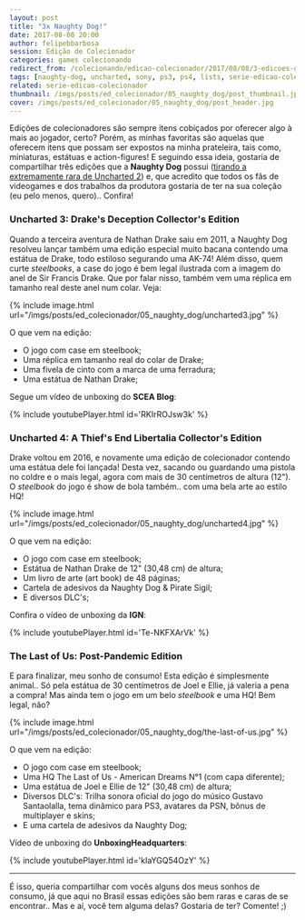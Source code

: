 ```yaml
---
layout: post
title: "3x Naughty Dog!"
date: 2017-08-08 20:00
author: felipebbarbosa
session: Edição de Colecionador 
categories: games colecionando
redirect_from: /colecionando/edicao-colecionador/2017/08/08/3-edicoes-de-colecionador-naughty-dog.html
tags: [naughty-dog, uncharted, sony, ps3, ps4, lists, serie-edicao-colecionador]
related: serie-edicao-colecionador
thumbnail: /imgs/posts/ed_colecionador/05_naughty_dog/post_thumbnail.jpg
cover: /imgs/posts/ed_colecionador/05_naughty_dog/post_header.jpg
---
```


Edições de colecionadores são sempre itens cobiçados por oferecer algo à mais ao jogador, certo? Porém, as minhas favoritas são aquelas que oferecem itens que possam ser expostos na minha prateleira, tais como, miniaturas, estátuas e action-figures! E seguindo essa ideia, gostaria de compartilhar três edições que a **Naughty Dog** possui ([tirando a extremamente rara de Uncharted 2](/colecionando/edicao-colecionador/2015/01/14/uncharted-2-among-thieves-fortune-hunter-edition.html)) e, que acredito que todos os fãs de videogames e dos trabalhos da produtora gostaria de ter na sua coleção (eu pelo menos, quero).. Confira!

<!--more-->

### Uncharted 3: Drake's Deception Collector's Edition

Quando a terceira aventura de Nathan Drake saiu em 2011, a Naughty Dog resolveu lançar também uma edição especial muito bacana contendo uma estátua de Drake, todo estiloso segurando uma AK-74! Além disso, quem curte _steelbooks_, a case do jogo é bem legal ilustrada com a imagem do anel de Sir Francis Drake. Que por falar nisso, também vem uma réplica em tamanho real deste anel num colar. Veja:

{% include image.html
  url="/imgs/posts/ed_colecionador/05_naughty_dog/uncharted3.jpg" %}

O que vem na edição:

- O jogo com case em steelbook;
- Uma réplica em tamanho real do colar de Drake;
- Uma fivela de cinto com a marca de uma ferradura;
- Uma estátua de Nathan Drake;

Segue um vídeo de unboxing do **SCEA Blog**:

{% include youtubePlayer.html id='RKIrROJsw3k' %}

### Uncharted 4: A Thief's End Libertalia Collector's Edition

Drake voltou em 2016, e novamente uma edição de colecionador contendo uma estátua dele foi lançada! Desta vez, sacando ou guardando uma pistola no coldre e o mais legal, agora com mais de 30 centímetros de altura (12"). O _steelbook_ do jogo é show de bola também.. com uma bela arte ao estilo HQ!

{% include image.html
  url="/imgs/posts/ed_colecionador/05_naughty_dog/uncharted4.jpg" %}

O que vem na edição:

- O jogo com case em steelbook;
- Estátua de Nathan Drake de 12" (30,48 cm) de altura;
- Um livro de arte (art book) de 48 páginas;
- Cartela de adesivos da Naughty Dog & Pirate Sigil;
- E diversos DLC's;

Confira o vídeo de unboxing da **IGN**:

{% include youtubePlayer.html id='Te-NKFXArVk' %}

### The Last of Us: Post-Pandemic Edition

E para finalizar, meu sonho de consumo! Esta edição é simplesmente animal.. Só pela estátua de 30 centímetros de Joel e Ellie, já valeria a pena a compra! Mas ainda tem o jogo em um belo _steelbook_ e uma HQ! Bem legal, não?

{% include image.html
  url="/imgs/posts/ed_colecionador/05_naughty_dog/the-last-of-us.jpg" %}

O que vem na edição:

- O jogo com case em steelbook;
- Uma HQ The Last of Us - American Dreams N°1 (com capa diferente);
- Uma estátua de Joel e Ellie de 12" (30,48 cm) de altura;
- Diversos DLC's: Trilha sonora oficial do jogo do músico Gustavo Santaolalla, tema dinâmico para PS3, avatares da PSN,
  bônus de multiplayer e skins;
- E uma cartela de adesivos da Naughty Dog;

Vídeo de unboxing do **UnboxingHeadquarters**:

{% include youtubePlayer.html id='kIaYGQ54OzY' %}

---

É isso, queria compartilhar com vocês alguns dos meus sonhos de consumo, já que aqui no Brasil essas edições são bem raras e caras de se encontrar.. Mas e aí, você tem alguma delas? Gostaria de ter? Comente! ;)
